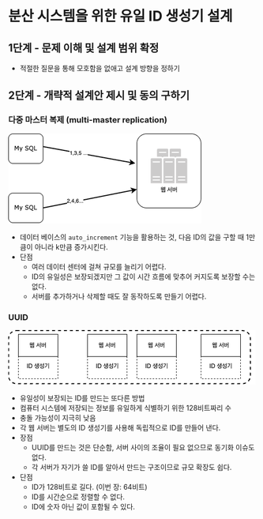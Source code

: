 # 분산 시스템을 위한 유일 ID 생성기 설계

## 1단계 - 문제 이해 및 설계 범위 확정
* 적절한 질문을 통해 모호함을 없애고 설계 방향을 정하기

## 2단계 - 개략적 설계안 제시 및 동의 구하기
### 다중 마스터 복제 (multi-master replication)
![simple](../image/7-2.png)
* 데이터 베이스의 `auto_increment` 기능을 활용하는 것, 다음 ID의 값을 구할 때 1만큼이 아니라 k만큼 증가시킨다.
* 단점
    * 여러 데이터 센터에 걸쳐 규모를 늘리기 어렵다.
    * ID의 유일성은 보장되겠지만 그 값이 시간 흐름에 맞추어 커지도록 보장할 수는 없다.
    * 서버를 추가하거나 삭제할 때도 잘 동작하도록 만들기 어렵다.
### UUID
![simple](../image/7-3.png)
* 유일성이 보장되는 ID를 만드는 또다른 방법
* 컴퓨터 시스템에 저장되는 정보를 유일하게 식별하기 위한 128비트짜리 수
* 충돌 가능성이 지극히 낮음
* 각 웹 서버는 별도의 ID 생성기를 사용해 독립적으로 ID를 만들어 낸다.
* 장점
    * UUID를 만드는 것은 단순함, 서버 사이의 조율이 필요 없으므로 동기화 이슈도 없다.
    * 각 서버가 자기가 쓸 ID를 알아서 만드는 구조이므로 규모 확장도 쉽다.
* 단점
    * ID가 128비트로 길다. (이번 장: 64비트)
    * ID를 시간순으로 정렬할 수 없다.
    * ID에 숫자 아닌 값이 포함될 수 있다.
